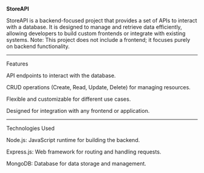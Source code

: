 **StoreAPI**

StoreAPI is a backend-focused project that provides a set of APIs to interact with a database. It is designed to manage and retrieve data efficiently, allowing developers to build custom frontends or integrate with existing systems. Note: This project does not include a frontend; it focuses purely on backend functionality.


---

Features

API endpoints to interact with the database.

CRUD operations (Create, Read, Update, Delete) for managing resources.

Flexible and customizable for different use cases.

Designed for integration with any frontend or application.



---

Technologies Used

Node.js: JavaScript runtime for building the backend.

Express.js: Web framework for routing and handling requests.

MongoDB: Database for data storage and management.
